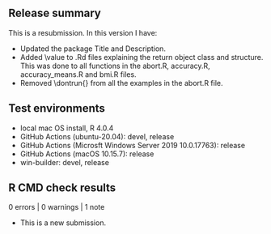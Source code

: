 ## Release summary

This is a resubmission. In this version I have:

* Updated the package Title and Description.
* Added \value to .Rd files explaining the return object class and
structure. This was done to all functions in the abort.R, accuracy.R,
accuracy_means.R and bmi.R files.
* Removed \dontrun{} from all the examples in the abort.R file.

## Test environments

* local mac OS install, R 4.0.4
* GitHub Actions (ubuntu-20.04): devel, release
* GitHub Actions (Microsft Windows Server 2019 10.0.17763): release
* GitHub Actions (macOS 10.15.7): release
* win-builder: devel, release

## R CMD check results

0 errors | 0 warnings | 1 note

* This is a new submission.
